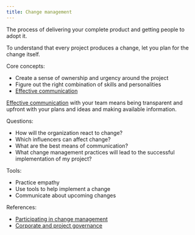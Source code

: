 ```yaml
---
title: Change management
---
```

The process of delivering your complete product and getting people to adopt it.

To understand that every project produces a change, let you plan for the change itself.

Core concepts:
- Create a sense of ownership and urgency around the project
- Figure out the right combination of skills and personalities
- [Effective communication](project-execution/effective-communication/effective-communication.md) 

[Effective communication](project-execution/effective-communication/effective-communication.md) with your team means being transparent and upfront with your plans and ideas and making available information. 

Questions:
- How will the organization react to change?
- Which influencers can affect change?
- What are the best means of communication?
- What change management practices will lead to the successful implementation of my project?

Tools:
- Practice empathy
- Use tools to help implement a change
- Communicate about upcoming changes

References:
- [Participating in change management](foundations-of-project-management/organisational-structure-and-culture/change-management/participating-in-change-management.md)
- [Corporate and project governance](foundations-of-project-management/organisational-structure-and-culture/change-management/corporate-and-project-governance.md)